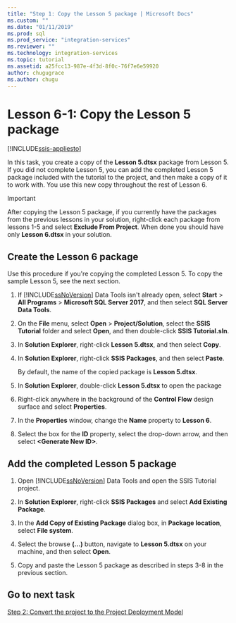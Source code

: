 ```yaml
---
title: "Step 1: Copy the Lesson 5 package | Microsoft Docs"
ms.custom: ""
ms.date: "01/11/2019"
ms.prod: sql
ms.prod_service: "integration-services"
ms.reviewer: ""
ms.technology: integration-services
ms.topic: tutorial
ms.assetid: a25fcc13-987e-4f3d-8f0c-76f7e6e59920
author: chugugrace
ms.author: chugu
---
```

# Lesson 6-1: Copy the Lesson 5 package

[!INCLUDE[ssis-appliesto](../includes/ssis-appliesto-ssvrpluslinux-asdb-asdw-xxx.md)]



In this task, you create a copy of the **Lesson 5.dtsx** package from Lesson 5. If you did not complete Lesson 5, you can add the completed Lesson 5 package included with the tutorial to the project, and then make a copy of it to work with. You use this new copy throughout the rest of Lesson 6. 

> [!IMPORTANT]
> After copying the Lesson 5 package, if you currently have the packages from the previous lessons in your solution, right-click each package from lessons 1-5 and select **Exclude From Project**. When done you should have only **Lesson 6.dtsx** in your solution.   
  
## Create the Lesson 6 package  
  
Use this procedure if you're copying the completed Lesson 5.  To copy the sample Lesson 5, see the next section.

1.  If [!INCLUDE[ssNoVersion](../includes/ssnoversion-md.md)] Data Tools isn't already open, select **Start** > **All Programs** > **Microsoft SQL Server 2017**, and then select **SQL Server Data Tools**.

2.  On the **File** menu, select **Open** > **Project/Solution**, select the **SSIS Tutorial** folder and select **Open**, and then double-click **SSIS Tutorial.sln**.

3.  In **Solution Explorer**, right-click **Lesson 5.dtsx**, and then select **Copy**.

4.  In **Solution Explorer**, right-click **SSIS Packages**, and then select **Paste**.

    By default, the name of the copied package is **Lesson 5.dtsx**.

5.  In **Solution Explorer**, double-click **Lesson 5.dtsx** to open the package

6.  Right-click anywhere in the background of the **Control Flow** design surface and select **Properties**.

7.  In the **Properties** window, change the **Name** property to **Lesson 6**.

8.  Select the box for the **ID** property, select the drop-down arrow, and then select **\<Generate New ID>**.

## Add the completed Lesson 5 package

1.  Open [!INCLUDE[ssNoVersion](../includes/ssnoversion-md.md)] Data Tools and open the SSIS Tutorial project.

2.  In **Solution Explorer**, right-click **SSIS Packages** and select **Add Existing Package**.

3.  In the **Add Copy of Existing Package** dialog box, in **Package location**, select **File system**.

4.  Select the browse **(...)** button, navigate to **Lesson 5.dtsx** on your machine, and then select **Open**.

5.  Copy and paste the Lesson 5 package as described in steps 3-8 in the previous section.

## Go to next task
[Step 2: Convert the project to the Project Deployment Model](../integration-services/lesson-6-2-converting-the-project-to-the-project-deployment-model.md)  
  

